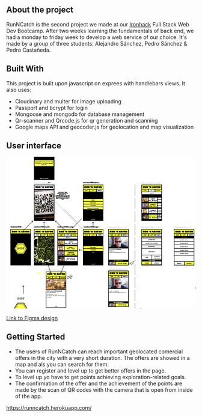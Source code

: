 ## About the project

RunNCatch is the second project we made at our [Ironhack](https://www.ironhack.com/) Full Stack Web Dev Bootcamp. After two weeks learning the fundamentals of back end, we had a monday to friday week to develop a web service of our choice. It's made by a group of three students: Alejandro Sánchez, Pedro Sánchez & Pedro Castañeda.

## Built With

This project is built upon javascript on exprees with handlebars views.
It also uses:
- Cloudinary and multer for image uploading 
- Passport and bcrypt for login
- Mongoose and mongodb for database management
- Qr-scanner and Qrcode.js for qr generation and scanning
- Google maps API and geocoder.js for geolocation and map visualization


## User interface

![Interface design](https://raw.githubusercontent.com/RunNCatch/RunNCatch/master/readme-image.png)

[Link to Figma design](https://www.figma.com/file/7hnSdEs2b7tEkloUSqfwpT/Untitled)

## Getting Started

 - The users of RunNCatch can reach important geolocated comercial offers in the city with a very short duration. The offers are showed in a map and als you can search for them.
 - You can register and level up to get better offers in the page.
 - To level up yo have to get points achieving exploration-related goals.
 - The confirmation of the offer and the achievement of the points are made by the scan of QR codes with the camera that is open from inside of the app.

https://runncatch.herokuapp.com/
